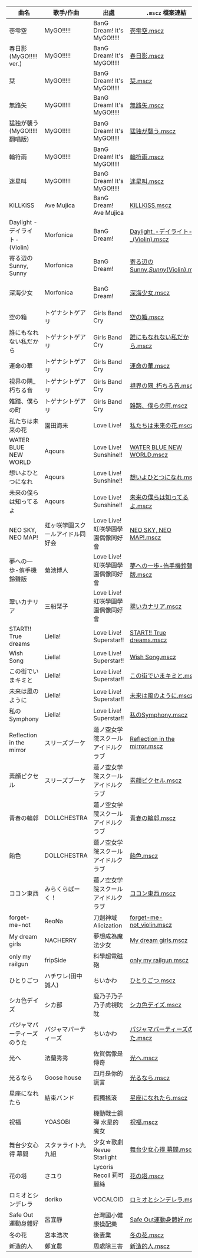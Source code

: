 | 曲名 | 歌手/作曲 | 出處 | `.mscz` 檔案連結 | `.pdf` 檔案連結 |
| --- | --- | --- | --- | --- |
| 壱雫空 | MyGO!!!!! | BanG Dream! It's MyGO!!!!! | [壱雫空.mscz](./MyGO%21%21%21%21%21/%E5%A3%B1%E9%9B%AB%E7%A9%BA/%E5%A3%B1%E9%9B%AB%E7%A9%BA.mscz) | [壱雫空.pdf](./MyGO%21%21%21%21%21/%E5%A3%B1%E9%9B%AB%E7%A9%BA/%E5%A3%B1%E9%9B%AB%E7%A9%BA.pdf) |
| 春日影 (MyGO!!!!! ver.) | MyGO!!!!! | BanG Dream! It's MyGO!!!!! | [春日影.mscz](./MyGO%21%21%21%21%21/%E6%98%A5%E6%97%A5%E5%BD%B1%20%28MyGO%21%21%21%21%21%20ver.%29/%E6%98%A5%E6%97%A5%E5%BD%B1.mscz) | [春日影.pdf](./MyGO%21%21%21%21%21/%E6%98%A5%E6%97%A5%E5%BD%B1%20%28MyGO%21%21%21%21%21%20ver.%29/%E6%98%A5%E6%97%A5%E5%BD%B1.pdf) |
| 栞 | MyGO!!!!! | BanG Dream! It's MyGO!!!!! | [栞.mscz](./MyGO%21%21%21%21%21/%E6%A0%9E/%E6%A0%9E.mscz) | [栞.pdf](./MyGO%21%21%21%21%21/%E6%A0%9E/%E6%A0%9E.pdf) |
| 無路矢 | MyGO!!!!! | BanG Dream! It's MyGO!!!!! | [無路矢.mscz](./MyGO%21%21%21%21%21/%E7%84%A1%E8%B7%AF%E7%9F%A2/%E7%84%A1%E8%B7%AF%E7%9F%A2.mscz) | [無路矢.pdf](./MyGO%21%21%21%21%21/%E7%84%A1%E8%B7%AF%E7%9F%A2/%E7%84%A1%E8%B7%AF%E7%9F%A2.pdf) |
| 猛独が襲う (MyGO!!!!!翻唱版) | MyGO!!!!! | BanG Dream! It's MyGO!!!!! | [猛独が襲う.mscz](./MyGO%21%21%21%21%21/%E7%8C%9B%E7%8B%AC%E3%81%8C%E8%A5%B2%E3%81%86%20%28MyGO%21%21%21%21%21%E7%BF%BB%E5%94%B1%E7%89%88%29/%E7%8C%9B%E7%8B%AC%E3%81%8C%E8%A5%B2%E3%81%86.mscz) | [猛独が襲う.pdf](./MyGO%21%21%21%21%21/%E7%8C%9B%E7%8B%AC%E3%81%8C%E8%A5%B2%E3%81%86%20%28MyGO%21%21%21%21%21%E7%BF%BB%E5%94%B1%E7%89%88%29/%E7%8C%9B%E7%8B%AC%E3%81%8C%E8%A5%B2%E3%81%86.pdf) |
| 輪符雨 | MyGO!!!!! | BanG Dream! It's MyGO!!!!! | [輪符雨.mscz](./MyGO%21%21%21%21%21/%E8%BC%AA%E7%AC%A6%E9%9B%A8/%E8%BC%AA%E7%AC%A6%E9%9B%A8.mscz) | [輪符雨.pdf](./MyGO%21%21%21%21%21/%E8%BC%AA%E7%AC%A6%E9%9B%A8/%E8%BC%AA%E7%AC%A6%E9%9B%A8.pdf) |
| 迷星叫 | MyGO!!!!! | BanG Dream! It's MyGO!!!!! | [迷星叫.mscz](./MyGO%21%21%21%21%21/%E8%BF%B7%E6%98%9F%E5%8F%AB/%E8%BF%B7%E6%98%9F%E5%8F%AB.mscz) | [迷星叫.pdf](./MyGO%21%21%21%21%21/%E8%BF%B7%E6%98%9F%E5%8F%AB/%E8%BF%B7%E6%98%9F%E5%8F%AB.pdf) |
| KiLLKiSS | Ave Mujica | BanG Dream! Ave Mujica | [KiLLKiSS.mscz](./Ave%20Mujica/KiLLKiSS/KiLLKiSS.mscz) | [KiLLKiSS.pdf](./Ave%20Mujica/KiLLKiSS/KiLLKiSS.pdf) |
| Daylight -デイライト- (Violin) | Morfonica | BanG Dream! | [Daylight_-デイライト-_(Violin).mscz](./Morfonica/Daylight%20-%E3%83%87%E3%82%A4%E3%83%A9%E3%82%A4%E3%83%88-%20%28Violin%29/Daylight_-%E3%83%87%E3%82%A4%E3%83%A9%E3%82%A4%E3%83%88-_%28Violin%29.mscz) | [Daylight_-デイライト-_(Violin).pdf](./Morfonica/Daylight%20-%E3%83%87%E3%82%A4%E3%83%A9%E3%82%A4%E3%83%88-%20%28Violin%29/Daylight_-%E3%83%87%E3%82%A4%E3%83%A9%E3%82%A4%E3%83%88-_%28Violin%29.pdf) |
| 寄る辺のSunny, Sunny | Morfonica | BanG Dream! | [寄る辺のSunny,_Sunny_(Violin).mscz](./Morfonica/%E5%AF%84%E3%82%8B%E8%BE%BA%E3%81%AESunny%2C%20Sunny/%E5%AF%84%E3%82%8B%E8%BE%BA%E3%81%AESunny%2C_Sunny_%28Violin%29.mscz) | [寄る辺のSunny,_Sunny_(Violin).pdf](./Morfonica/%E5%AF%84%E3%82%8B%E8%BE%BA%E3%81%AESunny%2C%20Sunny/%E5%AF%84%E3%82%8B%E8%BE%BA%E3%81%AESunny%2C_Sunny_%28Violin%29.pdf) |
| 深海少女 | Morfonica | BanG Dream! | [深海少女.mscz](./Morfonica/%E6%B7%B1%E6%B5%B7%E5%B0%91%E5%A5%B3/%E6%B7%B1%E6%B5%B7%E5%B0%91%E5%A5%B3.mscz) | [深海少女.pdf](./Morfonica/%E6%B7%B1%E6%B5%B7%E5%B0%91%E5%A5%B3/%E6%B7%B1%E6%B5%B7%E5%B0%91%E5%A5%B3.pdf)<br> [深海少女-真白.pdf](./Morfonica/深海少女/深海少女-真白.pdf)<br> [深海少女-瑠唯.pdf](./Morfonica/深海少女/深海少女-瑠唯.pdf) |
| 空の箱 | トゲナシトゲアリ | Girls Band Cry | [空の箱.mscz](./Girls%20Band%20Cry/%E7%A9%BA%E3%81%AE%E7%AE%B1/%E7%A9%BA%E3%81%AE%E7%AE%B1.mscz) | [空の箱.pdf](./Girls%20Band%20Cry/%E7%A9%BA%E3%81%AE%E7%AE%B1/%E7%A9%BA%E3%81%AE%E7%AE%B1.pdf) |
| 誰にもなれない私だから | トゲナシトゲアリ | Girls Band Cry | [誰にもなれない私だから.mscz](./Girls%20Band%20Cry/%E8%AA%B0%E3%81%AB%E3%82%82%E3%81%AA%E3%82%8C%E3%81%AA%E3%81%84%E7%A7%81%E3%81%A0%E3%81%8B%E3%82%89/%E8%AA%B0%E3%81%AB%E3%82%82%E3%81%AA%E3%82%8C%E3%81%AA%E3%81%84%E7%A7%81%E3%81%A0%E3%81%8B%E3%82%89.mscz) | [誰にもなれない私だから.pdf](./Girls%20Band%20Cry/%E8%AA%B0%E3%81%AB%E3%82%82%E3%81%AA%E3%82%8C%E3%81%AA%E3%81%84%E7%A7%81%E3%81%A0%E3%81%8B%E3%82%89/%E8%AA%B0%E3%81%AB%E3%82%82%E3%81%AA%E3%82%8C%E3%81%AA%E3%81%84%E7%A7%81%E3%81%A0%E3%81%8B%E3%82%89.pdf) |
| 運命の華 | トゲナシトゲアリ | Girls Band Cry | [運命の華.mscz](./Girls%20Band%20Cry/%E9%81%8B%E5%91%BD%E3%81%AE%E8%8F%AF/%E9%81%8B%E5%91%BD%E3%81%AE%E8%8F%AF.mscz) | [運命の華.pdf](./Girls%20Band%20Cry/%E9%81%8B%E5%91%BD%E3%81%AE%E8%8F%AF/%E9%81%8B%E5%91%BD%E3%81%AE%E8%8F%AF.pdf) |
| 視界の隅_朽ちる音 | トゲナシトゲアリ | Girls Band Cry | [視界の隅_朽ちる音.mscz](./Girls%20Band%20Cry/%E8%A6%96%E7%95%8C%E3%81%AE%E9%9A%85_%E6%9C%BD%E3%81%A1%E3%82%8B%E9%9F%B3/%E8%A6%96%E7%95%8C%E3%81%AE%E9%9A%85_%E6%9C%BD%E3%81%A1%E3%82%8B%E9%9F%B3.mscz) | [視界の隅_朽ちる音.pdf](./Girls%20Band%20Cry/%E8%A6%96%E7%95%8C%E3%81%AE%E9%9A%85_%E6%9C%BD%E3%81%A1%E3%82%8B%E9%9F%B3/%E8%A6%96%E7%95%8C%E3%81%AE%E9%9A%85_%E6%9C%BD%E3%81%A1%E3%82%8B%E9%9F%B3.pdf) |
| 雑踏、僕らの町 | トゲナシトゲアリ | Girls Band Cry | [雑踏、僕らの町.mscz](./Girls%20Band%20Cry/%E9%9B%91%E8%B8%8F%E3%80%81%E5%83%95%E3%82%89%E3%81%AE%E7%94%BA/%E9%9B%91%E8%B8%8F%E3%80%81%E5%83%95%E3%82%89%E3%81%AE%E7%94%BA.mscz) | [雑踏、僕らの町.pdf](./Girls%20Band%20Cry/%E9%9B%91%E8%B8%8F%E3%80%81%E5%83%95%E3%82%89%E3%81%AE%E7%94%BA/%E9%9B%91%E8%B8%8F%E3%80%81%E5%83%95%E3%82%89%E3%81%AE%E7%94%BA.pdf) |
| 私たちは未来の花 | 園田海未 | Love Live! | [私たちは未来の花.mscz](./%CE%BC%27s/%E7%A7%81%E3%81%9F%E3%81%A1%E3%81%AF%E6%9C%AA%E6%9D%A5%E3%81%AE%E8%8A%B1/%E7%A7%81%E3%81%9F%E3%81%A1%E3%81%AF%E6%9C%AA%E6%9D%A5%E3%81%AE%E8%8A%B1.mscz) | [私たちは未来の花.pdf](./%CE%BC%27s/%E7%A7%81%E3%81%9F%E3%81%A1%E3%81%AF%E6%9C%AA%E6%9D%A5%E3%81%AE%E8%8A%B1/%E7%A7%81%E3%81%9F%E3%81%A1%E3%81%AF%E6%9C%AA%E6%9D%A5%E3%81%AE%E8%8A%B1.pdf) |
| WATER BLUE NEW WORLD | Aqours | Love Live! Sunshine!! | [WATER BLUE NEW WORLD.mscz](./Aqours/WATER%20BLUE%20NEW%20WORLD/WATER%20BLUE%20NEW%20WORLD.mscz) | [WATER BLUE NEW WORLD.pdf](./Aqours/WATER%20BLUE%20NEW%20WORLD/WATER%20BLUE%20NEW%20WORLD.pdf) |
| 想いよひとつになれ | Aqours | Love Live! Sunshine!! | [想いよひとつになれ.mscz](./Aqours/%E6%83%B3%E3%81%84%E3%82%88%E3%81%B2%E3%81%A8%E3%81%A4%E3%81%AB%E3%81%AA%E3%82%8C/%E6%83%B3%E3%81%84%E3%82%88%E3%81%B2%E3%81%A8%E3%81%A4%E3%81%AB%E3%81%AA%E3%82%8C.mscz) | [想いよひとつになれ.pdf](./Aqours/%E6%83%B3%E3%81%84%E3%82%88%E3%81%B2%E3%81%A8%E3%81%A4%E3%81%AB%E3%81%AA%E3%82%8C/%E6%83%B3%E3%81%84%E3%82%88%E3%81%B2%E3%81%A8%E3%81%A4%E3%81%AB%E3%81%AA%E3%82%8C.pdf) |
| 未来の僕らは知ってるよ | Aqours | Love Live! Sunshine!! | [未来の僕らは知ってるよ.mscz](./Aqours/%E6%9C%AA%E6%9D%A5%E3%81%AE%E5%83%95%E3%82%89%E3%81%AF%E7%9F%A5%E3%81%A3%E3%81%A6%E3%82%8B%E3%82%88/%E6%9C%AA%E6%9D%A5%E3%81%AE%E5%83%95%E3%82%89%E3%81%AF%E7%9F%A5%E3%81%A3%E3%81%A6%E3%82%8B%E3%82%88.mscz) | [未来の僕らは知ってるよ.pdf](./Aqours/%E6%9C%AA%E6%9D%A5%E3%81%AE%E5%83%95%E3%82%89%E3%81%AF%E7%9F%A5%E3%81%A3%E3%81%A6%E3%82%8B%E3%82%88/%E6%9C%AA%E6%9D%A5%E3%81%AE%E5%83%95%E3%82%89%E3%81%AF%E7%9F%A5%E3%81%A3%E3%81%A6%E3%82%8B%E3%82%88.pdf) |
| NEO SKY, NEO MAP! | 虹ヶ咲学園スクールアイドル同好会 | Love Live! 虹咲學園學園偶像同好會 | [NEO SKY, NEO MAP!.mscz](./%E8%99%B9%E3%83%B6%E5%92%B2%E5%AD%A6%E5%9C%92%E3%82%B9%E3%82%AF%E3%83%BC%E3%83%AB%E3%82%A2%E3%82%A4%E3%83%89%E3%83%AB%E5%90%8C%E5%A5%BD%E4%BC%9A/NEO%20SKY%2C%20NEO%20MAP%21/NEO%20SKY%2C%20NEO%20MAP%21.mscz) | [NEO SKY, NEO MAP!.pdf](./%E8%99%B9%E3%83%B6%E5%92%B2%E5%AD%A6%E5%9C%92%E3%82%B9%E3%82%AF%E3%83%BC%E3%83%AB%E3%82%A2%E3%82%A4%E3%83%89%E3%83%AB%E5%90%8C%E5%A5%BD%E4%BC%9A/NEO%20SKY%2C%20NEO%20MAP%21/NEO%20SKY%2C%20NEO%20MAP%21.pdf) |
| 夢への一歩-侑手機鈴聲版 | 菊池博人 | Love Live! 虹咲學園學園偶像同好會 | [夢への一歩-侑手機鈴聲版.mscz](./%E8%99%B9%E3%83%B6%E5%92%B2%E5%AD%A6%E5%9C%92%E3%82%B9%E3%82%AF%E3%83%BC%E3%83%AB%E3%82%A2%E3%82%A4%E3%83%89%E3%83%AB%E5%90%8C%E5%A5%BD%E4%BC%9A/%E5%A4%A2%E3%81%B8%E3%81%AE%E4%B8%80%E6%AD%A9-%E4%BE%91%E6%89%8B%E6%A9%9F%E9%88%B4%E8%81%B2%E7%89%88/%E5%A4%A2%E3%81%B8%E3%81%AE%E4%B8%80%E6%AD%A9-%E4%BE%91%E6%89%8B%E6%A9%9F%E9%88%B4%E8%81%B2%E7%89%88.mscz) | [夢への一歩-侑手機鈴聲版.pdf](./%E8%99%B9%E3%83%B6%E5%92%B2%E5%AD%A6%E5%9C%92%E3%82%B9%E3%82%AF%E3%83%BC%E3%83%AB%E3%82%A2%E3%82%A4%E3%83%89%E3%83%AB%E5%90%8C%E5%A5%BD%E4%BC%9A/%E5%A4%A2%E3%81%B8%E3%81%AE%E4%B8%80%E6%AD%A9-%E4%BE%91%E6%89%8B%E6%A9%9F%E9%88%B4%E8%81%B2%E7%89%88/%E5%A4%A2%E3%81%B8%E3%81%AE%E4%B8%80%E6%AD%A9-%E4%BE%91%E6%89%8B%E6%A9%9F%E9%88%B4%E8%81%B2%E7%89%88.pdf) |
| 翠いカナリア | 三船栞子 | Love Live! 虹咲學園學園偶像同好會 | [翠いカナリア.mscz](./%E8%99%B9%E3%83%B6%E5%92%B2%E5%AD%A6%E5%9C%92%E3%82%B9%E3%82%AF%E3%83%BC%E3%83%AB%E3%82%A2%E3%82%A4%E3%83%89%E3%83%AB%E5%90%8C%E5%A5%BD%E4%BC%9A/%E7%BF%A0%E3%81%84%E3%82%AB%E3%83%8A%E3%83%AA%E3%82%A2/%E7%BF%A0%E3%81%84%E3%82%AB%E3%83%8A%E3%83%AA%E3%82%A2.mscz) | [翠いカナリア.pdf](./%E8%99%B9%E3%83%B6%E5%92%B2%E5%AD%A6%E5%9C%92%E3%82%B9%E3%82%AF%E3%83%BC%E3%83%AB%E3%82%A2%E3%82%A4%E3%83%89%E3%83%AB%E5%90%8C%E5%A5%BD%E4%BC%9A/%E7%BF%A0%E3%81%84%E3%82%AB%E3%83%8A%E3%83%AA%E3%82%A2/%E7%BF%A0%E3%81%84%E3%82%AB%E3%83%8A%E3%83%AA%E3%82%A2.pdf) |
| START!! True dreams | Liella! | Love Live! Superstar!! | [START!! True dreams.mscz](./Liella%21/START%21%21%20True%20dreams/START%21%21%20True%20dreams.mscz) | [START!! True dreams.pdf](./Liella%21/START%21%21%20True%20dreams/START%21%21%20True%20dreams.pdf) |
| Wish Song | Liella! | Love Live! Superstar!! | [Wish Song.mscz](./Liella%21/Wish%20Song/Wish%20Song.mscz) | [Wish Song.pdf](./Liella%21/Wish%20Song/Wish%20Song.pdf) |
| この街でいまキミと | Liella! | Love Live! Superstar!! | [この街でいまキミと.mscz](./Liella%21/%E3%81%93%E3%81%AE%E8%A1%97%E3%81%A7%E3%81%84%E3%81%BE%E3%82%AD%E3%83%9F%E3%81%A8/%E3%81%93%E3%81%AE%E8%A1%97%E3%81%A7%E3%81%84%E3%81%BE%E3%82%AD%E3%83%9F%E3%81%A8.mscz) | [この街でいまキミと.pdf](./Liella%21/%E3%81%93%E3%81%AE%E8%A1%97%E3%81%A7%E3%81%84%E3%81%BE%E3%82%AD%E3%83%9F%E3%81%A8/%E3%81%93%E3%81%AE%E8%A1%97%E3%81%A7%E3%81%84%E3%81%BE%E3%82%AD%E3%83%9F%E3%81%A8.pdf) |
| 未来は風のように | Liella! | Love Live! Superstar!! | [未来は風のように.mscz](./Liella%21/%E6%9C%AA%E6%9D%A5%E3%81%AF%E9%A2%A8%E3%81%AE%E3%82%88%E3%81%86%E3%81%AB/%E6%9C%AA%E6%9D%A5%E3%81%AF%E9%A2%A8%E3%81%AE%E3%82%88%E3%81%86%E3%81%AB.mscz) | [未来は風のように.pdf](./Liella%21/%E6%9C%AA%E6%9D%A5%E3%81%AF%E9%A2%A8%E3%81%AE%E3%82%88%E3%81%86%E3%81%AB/%E6%9C%AA%E6%9D%A5%E3%81%AF%E9%A2%A8%E3%81%AE%E3%82%88%E3%81%86%E3%81%AB.pdf) |
| 私のSymphony | Liella! | Love Live! Superstar!! | [私のSymphony.mscz](./Liella%21/%E7%A7%81%E3%81%AESymphony/%E7%A7%81%E3%81%AESymphony.mscz) | [私のSymphony.pdf](./Liella%21/%E7%A7%81%E3%81%AESymphony/%E7%A7%81%E3%81%AESymphony.pdf) |
| Reflection in the mirror | スリーズブーケ | 蓮ノ空女学院スクールアイドルクラブ | [Reflection in the mirror.mscz](./%E8%93%AE%E3%83%8E%E7%A9%BA%E5%A5%B3%E5%AD%A6%E9%99%A2%E3%82%B9%E3%82%AF%E3%83%BC%E3%83%AB%E3%82%A2%E3%82%A4%E3%83%89%E3%83%AB%E3%82%AF%E3%83%A9%E3%83%96/Reflection%20in%20the%20mirror/Reflection%20in%20the%20mirror.mscz) | [Reflection in the mirror.pdf](./%E8%93%AE%E3%83%8E%E7%A9%BA%E5%A5%B3%E5%AD%A6%E9%99%A2%E3%82%B9%E3%82%AF%E3%83%BC%E3%83%AB%E3%82%A2%E3%82%A4%E3%83%89%E3%83%AB%E3%82%AF%E3%83%A9%E3%83%96/Reflection%20in%20the%20mirror/Reflection%20in%20the%20mirror.pdf) |
| 素顔ピクセル | スリーズブーケ | 蓮ノ空女学院スクールアイドルクラブ | [素顔ピクセル.mscz](./%E8%93%AE%E3%83%8E%E7%A9%BA%E5%A5%B3%E5%AD%A6%E9%99%A2%E3%82%B9%E3%82%AF%E3%83%BC%E3%83%AB%E3%82%A2%E3%82%A4%E3%83%89%E3%83%AB%E3%82%AF%E3%83%A9%E3%83%96/%E7%B4%A0%E9%A1%94%E3%83%94%E3%82%AF%E3%82%BB%E3%83%AB/%E7%B4%A0%E9%A1%94%E3%83%94%E3%82%AF%E3%82%BB%E3%83%AB.mscz) | [素顔ピクセル.pdf](./%E8%93%AE%E3%83%8E%E7%A9%BA%E5%A5%B3%E5%AD%A6%E9%99%A2%E3%82%B9%E3%82%AF%E3%83%BC%E3%83%AB%E3%82%A2%E3%82%A4%E3%83%89%E3%83%AB%E3%82%AF%E3%83%A9%E3%83%96/%E7%B4%A0%E9%A1%94%E3%83%94%E3%82%AF%E3%82%BB%E3%83%AB/%E7%B4%A0%E9%A1%94%E3%83%94%E3%82%AF%E3%82%BB%E3%83%AB.pdf) |
| 青春の輪郭 | DOLLCHESTRA | 蓮ノ空女学院スクールアイドルクラブ | [青春の輪郭.mscz](./%E8%93%AE%E3%83%8E%E7%A9%BA%E5%A5%B3%E5%AD%A6%E9%99%A2%E3%82%B9%E3%82%AF%E3%83%BC%E3%83%AB%E3%82%A2%E3%82%A4%E3%83%89%E3%83%AB%E3%82%AF%E3%83%A9%E3%83%96/%E9%9D%92%E6%98%A5%E3%81%AE%E8%BC%AA%E9%83%AD/%E9%9D%92%E6%98%A5%E3%81%AE%E8%BC%AA%E9%83%AD.mscz) | [青春の輪郭.pdf](./%E8%93%AE%E3%83%8E%E7%A9%BA%E5%A5%B3%E5%AD%A6%E9%99%A2%E3%82%B9%E3%82%AF%E3%83%BC%E3%83%AB%E3%82%A2%E3%82%A4%E3%83%89%E3%83%AB%E3%82%AF%E3%83%A9%E3%83%96/%E9%9D%92%E6%98%A5%E3%81%AE%E8%BC%AA%E9%83%AD/%E9%9D%92%E6%98%A5%E3%81%AE%E8%BC%AA%E9%83%AD.pdf) |
| 飴色 | DOLLCHESTRA | 蓮ノ空女学院スクールアイドルクラブ | [飴色.mscz](./%E8%93%AE%E3%83%8E%E7%A9%BA%E5%A5%B3%E5%AD%A6%E9%99%A2%E3%82%B9%E3%82%AF%E3%83%BC%E3%83%AB%E3%82%A2%E3%82%A4%E3%83%89%E3%83%AB%E3%82%AF%E3%83%A9%E3%83%96/%E9%A3%B4%E8%89%B2/%E9%A3%B4%E8%89%B2.mscz) | [飴色.pdf](./%E8%93%AE%E3%83%8E%E7%A9%BA%E5%A5%B3%E5%AD%A6%E9%99%A2%E3%82%B9%E3%82%AF%E3%83%BC%E3%83%AB%E3%82%A2%E3%82%A4%E3%83%89%E3%83%AB%E3%82%AF%E3%83%A9%E3%83%96/%E9%A3%B4%E8%89%B2/%E9%A3%B4%E8%89%B2.pdf) |
| ココン東西 | みらくらぱーく！ | 蓮ノ空女学院スクールアイドルクラブ | [ココン東西.mscz](./%E8%93%AE%E3%83%8E%E7%A9%BA%E5%A5%B3%E5%AD%A6%E9%99%A2%E3%82%B9%E3%82%AF%E3%83%BC%E3%83%AB%E3%82%A2%E3%82%A4%E3%83%89%E3%83%AB%E3%82%AF%E3%83%A9%E3%83%96/%E3%82%B3%E3%82%B3%E3%83%B3%E6%9D%B1%E8%A5%BF/%E3%82%B3%E3%82%B3%E3%83%B3%E6%9D%B1%E8%A5%BF.mscz) | [ココン東西.pdf](./%E8%93%AE%E3%83%8E%E7%A9%BA%E5%A5%B3%E5%AD%A6%E9%99%A2%E3%82%B9%E3%82%AF%E3%83%BC%E3%83%AB%E3%82%A2%E3%82%A4%E3%83%89%E3%83%AB%E3%82%AF%E3%83%A9%E3%83%96/%E3%82%B3%E3%82%B3%E3%83%B3%E6%9D%B1%E8%A5%BF/%E3%82%B3%E3%82%B3%E3%83%B3%E6%9D%B1%E8%A5%BF.pdf) |
| forget-me-not | ReoNa | 刀劍神域Alicization | [forget-me-not_violin.mscz](./%E3%82%A2%E3%83%8B%E3%83%A1%E3%82%BD%E3%83%B3%E3%82%B0/forget-me-not/forget-me-not_violin.mscz) | [forget-me-not_violin.pdf](./%E3%82%A2%E3%83%8B%E3%83%A1%E3%82%BD%E3%83%B3%E3%82%B0/forget-me-not/forget-me-not_violin.pdf) |
| My dream girls | NACHERRY | 夢想成為魔法少女 | [My dream girls.mscz](./%E3%82%A2%E3%83%8B%E3%83%A1%E3%82%BD%E3%83%B3%E3%82%B0/My%20dream%20girls/My%20dream%20girls.mscz) | [My dream girls.pdf](./%E3%82%A2%E3%83%8B%E3%83%A1%E3%82%BD%E3%83%B3%E3%82%B0/My%20dream%20girls/My%20dream%20girls.pdf) |
| only my railgun | fripSide | 科學超電磁砲 | [only my railgun.mscz](./%E3%82%A2%E3%83%8B%E3%83%A1%E3%82%BD%E3%83%B3%E3%82%B0/only%20my%20railgun/only%20my%20railgun.mscz) | [only my railgun.pdf](./%E3%82%A2%E3%83%8B%E3%83%A1%E3%82%BD%E3%83%B3%E3%82%B0/only%20my%20railgun/only%20my%20railgun.pdf) |
| ひとりごつ | ハチワレ(田中誠人) | ちいかわ | [ひとりごつ.mscz](./%E3%82%A2%E3%83%8B%E3%83%A1%E3%82%BD%E3%83%B3%E3%82%B0/%E3%81%B2%E3%81%A8%E3%82%8A%E3%81%94%E3%81%A4/%E3%81%B2%E3%81%A8%E3%82%8A%E3%81%94%E3%81%A4.mscz) | [ひとりごつ.pdf](./%E3%82%A2%E3%83%8B%E3%83%A1%E3%82%BD%E3%83%B3%E3%82%B0/%E3%81%B2%E3%81%A8%E3%82%8A%E3%81%94%E3%81%A4/%E3%81%B2%E3%81%A8%E3%82%8A%E3%81%94%E3%81%A4.pdf) |
| シカ色デイズ | シカ部 | 鹿乃子乃子乃子虎視眈眈 | [シカ色デイズ.mscz](./%E3%82%A2%E3%83%8B%E3%83%A1%E3%82%BD%E3%83%B3%E3%82%B0/%E3%82%B7%E3%82%AB%E8%89%B2%E3%83%87%E3%82%A4%E3%82%BA/%E3%82%B7%E3%82%AB%E8%89%B2%E3%83%87%E3%82%A4%E3%82%BA.mscz) | [シカ色デイズ.pdf](./%E3%82%A2%E3%83%8B%E3%83%A1%E3%82%BD%E3%83%B3%E3%82%B0/%E3%82%B7%E3%82%AB%E8%89%B2%E3%83%87%E3%82%A4%E3%82%BA/%E3%82%B7%E3%82%AB%E8%89%B2%E3%83%87%E3%82%A4%E3%82%BA.pdf) |
| パジャマパーティーズのうた | パジャマパーティーズ | ちいかわ | [パジャマパーティーズのうた.mscz](./%E3%82%A2%E3%83%8B%E3%83%A1%E3%82%BD%E3%83%B3%E3%82%B0/%E3%83%91%E3%82%B8%E3%83%A3%E3%83%9E%E3%83%91%E3%83%BC%E3%83%86%E3%82%A3%E3%83%BC%E3%82%BA%E3%81%AE%E3%81%86%E3%81%9F/%E3%83%91%E3%82%B8%E3%83%A3%E3%83%9E%E3%83%91%E3%83%BC%E3%83%86%E3%82%A3%E3%83%BC%E3%82%BA%E3%81%AE%E3%81%86%E3%81%9F.mscz) | [パジャマパーティーズのうた.pdf](./%E3%82%A2%E3%83%8B%E3%83%A1%E3%82%BD%E3%83%B3%E3%82%B0/%E3%83%91%E3%82%B8%E3%83%A3%E3%83%9E%E3%83%91%E3%83%BC%E3%83%86%E3%82%A3%E3%83%BC%E3%82%BA%E3%81%AE%E3%81%86%E3%81%9F/%E3%83%91%E3%82%B8%E3%83%A3%E3%83%9E%E3%83%91%E3%83%BC%E3%83%86%E3%82%A3%E3%83%BC%E3%82%BA%E3%81%AE%E3%81%86%E3%81%9F.pdf) |
| 光へ | 法蘭秀秀 | 佐賀偶像是傳奇 | [光へ.mscz](./%E3%82%A2%E3%83%8B%E3%83%A1%E3%82%BD%E3%83%B3%E3%82%B0/%E5%85%89%E3%81%B8/%E5%85%89%E3%81%B8.mscz) | [光へ.pdf](./%E3%82%A2%E3%83%8B%E3%83%A1%E3%82%BD%E3%83%B3%E3%82%B0/%E5%85%89%E3%81%B8/%E5%85%89%E3%81%B8.pdf) |
| 光るなら | Goose house | 四月是你的謊言 | [光るなら.mscz](./%E3%82%A2%E3%83%8B%E3%83%A1%E3%82%BD%E3%83%B3%E3%82%B0/%E5%85%89%E3%82%8B%E3%81%AA%E3%82%89/%E5%85%89%E3%82%8B%E3%81%AA%E3%82%89.mscz) | [光るなら.pdf](./%E3%82%A2%E3%83%8B%E3%83%A1%E3%82%BD%E3%83%B3%E3%82%B0/%E5%85%89%E3%82%8B%E3%81%AA%E3%82%89/%E5%85%89%E3%82%8B%E3%81%AA%E3%82%89.pdf) |
| 星座になれたら | 結束バンド | 孤獨搖滾 | [星座になれたら.mscz](./%E3%82%A2%E3%83%8B%E3%83%A1%E3%82%BD%E3%83%B3%E3%82%B0/%E6%98%9F%E5%BA%A7%E3%81%AB%E3%81%AA%E3%82%8C%E3%81%9F%E3%82%89/%E6%98%9F%E5%BA%A7%E3%81%AB%E3%81%AA%E3%82%8C%E3%81%9F%E3%82%89.mscz) | [星座になれたら.pdf](./%E3%82%A2%E3%83%8B%E3%83%A1%E3%82%BD%E3%83%B3%E3%82%B0/%E6%98%9F%E5%BA%A7%E3%81%AB%E3%81%AA%E3%82%8C%E3%81%9F%E3%82%89/%E6%98%9F%E5%BA%A7%E3%81%AB%E3%81%AA%E3%82%8C%E3%81%9F%E3%82%89.pdf) |
| 祝福 | YOASOBI | 機動戰士鋼彈 水星的魔女 | [祝福.mscz](./%E3%82%A2%E3%83%8B%E3%83%A1%E3%82%BD%E3%83%B3%E3%82%B0/%E7%A5%9D%E7%A6%8F/%E7%A5%9D%E7%A6%8F.mscz) | [祝福.pdf](./%E3%82%A2%E3%83%8B%E3%83%A1%E3%82%BD%E3%83%B3%E3%82%B0/%E7%A5%9D%E7%A6%8F/%E7%A5%9D%E7%A6%8F.pdf) |
| 舞台少女心得 幕間 | スタァライト九九組 | 少女☆歌劇 Revue Starlight | [舞台少女心得 幕間.mscz](./%E3%82%A2%E3%83%8B%E3%83%A1%E3%82%BD%E3%83%B3%E3%82%B0/%E8%88%9E%E5%8F%B0%E5%B0%91%E5%A5%B3%E5%BF%83%E5%BE%97%20%E5%B9%95%E9%96%93/%E8%88%9E%E5%8F%B0%E5%B0%91%E5%A5%B3%E5%BF%83%E5%BE%97%20%E5%B9%95%E9%96%93.mscz) | [舞台少女心得 幕間.pdf](./%E3%82%A2%E3%83%8B%E3%83%A1%E3%82%BD%E3%83%B3%E3%82%B0/%E8%88%9E%E5%8F%B0%E5%B0%91%E5%A5%B3%E5%BF%83%E5%BE%97%20%E5%B9%95%E9%96%93/%E8%88%9E%E5%8F%B0%E5%B0%91%E5%A5%B3%E5%BF%83%E5%BE%97%20%E5%B9%95%E9%96%93.pdf) |
| 花の塔 | さユり | Lycoris Recoil 莉可麗絲 | [花の塔.mscz](./%E3%82%A2%E3%83%8B%E3%83%A1%E3%82%BD%E3%83%B3%E3%82%B0/%E8%8A%B1%E3%81%AE%E5%A1%94/%E8%8A%B1%E3%81%AE%E5%A1%94.mscz) | [花の塔.pdf](./%E3%82%A2%E3%83%8B%E3%83%A1%E3%82%BD%E3%83%B3%E3%82%B0/%E8%8A%B1%E3%81%AE%E5%A1%94/%E8%8A%B1%E3%81%AE%E5%A1%94.pdf) |
| ロミオとシンデレラ | doriko | VOCALOID | [ロミオとシンデレラ.mscz](./%E3%82%A2%E3%83%8B%E3%83%A1%E3%82%BD%E3%83%B3%E3%82%B0/%E3%83%AD%E3%83%9F%E3%82%AA%E3%81%A8%E3%82%B7%E3%83%B3%E3%83%87%E3%83%AC%E3%83%A9/%E3%83%AD%E3%83%9F%E3%82%AA%E3%81%A8%E3%82%B7%E3%83%B3%E3%83%87%E3%83%AC%E3%83%A9.mscz) | [ロミオとシンデレラ.pdf](./%E3%82%A2%E3%83%8B%E3%83%A1%E3%82%BD%E3%83%B3%E3%82%B0/%E3%83%AD%E3%83%9F%E3%82%AA%E3%81%A8%E3%82%B7%E3%83%B3%E3%83%87%E3%83%AC%E3%83%A9/%E3%83%AD%E3%83%9F%E3%82%AA%E3%81%A8%E3%82%B7%E3%83%B3%E3%83%87%E3%83%AC%E3%83%A9.pdf) |
| Safe Out運動身體好 | 呂宜靜 | 台灣國小健康操配樂 | [Safe Out運動身體好.mscz](./%E5%85%B6%E4%BB%96/Safe%20Out%E9%81%8B%E5%8B%95%E8%BA%AB%E9%AB%94%E5%A5%BD/Safe%20Out%E9%81%8B%E5%8B%95%E8%BA%AB%E9%AB%94%E5%A5%BD.mscz) | [Safe Out運動身體好.pdf](./%E5%85%B6%E4%BB%96/Safe%20Out%E9%81%8B%E5%8B%95%E8%BA%AB%E9%AB%94%E5%A5%BD/Safe%20Out%E9%81%8B%E5%8B%95%E8%BA%AB%E9%AB%94%E5%A5%BD.pdf) |
| 冬の花 | 宮本浩次 | 後妻業 | [冬の花.mscz](./%E5%85%B6%E4%BB%96/%E5%86%AC%E3%81%AE%E8%8A%B1/%E5%86%AC%E3%81%AE%E8%8A%B1.mscz) | [冬の花.pdf](./%E5%85%B6%E4%BB%96/%E5%86%AC%E3%81%AE%E8%8A%B1/%E5%86%AC%E3%81%AE%E8%8A%B1.pdf) |
| 新造的人 | 鄭宜農 | 周處除三害 | [新造的人.mscz](./%E5%85%B6%E4%BB%96/%E6%96%B0%E9%80%A0%E7%9A%84%E4%BA%BA/%E6%96%B0%E9%80%A0%E7%9A%84%E4%BA%BA.mscz) | [新造的人.pdf](./%E5%85%B6%E4%BB%96/%E6%96%B0%E9%80%A0%E7%9A%84%E4%BA%BA/%E6%96%B0%E9%80%A0%E7%9A%84%E4%BA%BA.pdf) |
